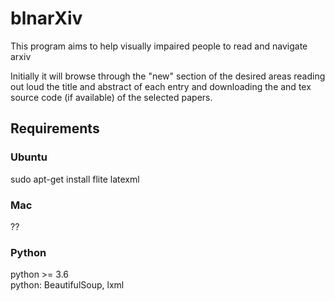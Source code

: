 # blnarXiv
This program aims to help visually impaired people to read and navigate arxiv

Initially it will browse through the "new" section of the desired areas reading out loud the title and abstract of each entry and downloading the and tex source code (if available) of the selected papers.


## Requirements
### Ubuntu
sudo apt-get install flite latexml

### Mac
??

### Python
python >= 3.6  
python: BeautifulSoup, lxml
